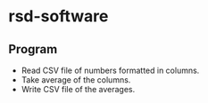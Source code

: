 # rsd-software

## Program 

- Read CSV file of numbers formatted in columns.
- Take average of the columns.
- Write CSV file of the averages.
